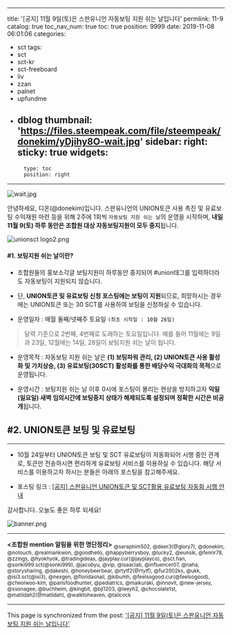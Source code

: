 
---
title: '[공지] 11월 9일(토)은 스판유니언 자동보팅 지원 쉬는 날입니다'
permlink: 11-9
catalog: true
toc_nav_num: true
toc: true
position: 9999
date: 2019-11-08 06:01:06
categories:
- sct
tags:
- sct
- sct-kr
- sct-freeboard
- liv
- zzan
- palnet
- upfundme
- dblog
thumbnail: 'https://files.steempeak.com/file/steempeak/donekim/yDjihy8O-wait.jpg'
sidebar:
    right:
        sticky: true
widgets:
    -
        type: toc
        position: right
---


![wait.jpg](https://files.steempeak.com/file/steempeak/donekim/yDjihy8O-wait.jpg)

안녕하세요, 디온(@donekim)입니다. 스판유니언의 UNION토큰 사용 촉진 및 유료보팅 수익재원 마련 등을 위해 2주에 1회씩 `자동보팅 지원 쉬는 날`의 운영을 시작하며, **내일 11월 9(토) 하루 동안은 조합원 대상 자동보팅지원이 모두 중지**됩니다.

![unionsct logo2.png](https://files.steempeak.com/file/steempeak/union.sct/A1qPAfXk-unionsct20logo2.png)

#### #1. 보팅지원 쉬는 날이란? 
- 조합원들의 홍보소각글 보팅지원이 하루동안 중지되어 #union태그를 입력하더라도 자동보팅이 지원되지 않습니다.

- 단, **UNION토큰 및 유료보팅 신청 포스팅에는 보팅이 지원**되므로, 희망하시는 경우에는 UNION토큰 또는 30 SCT를 사용하여 보팅을 신청하실 수 있습니다.


- 운영일자 : 매월 둘째/넷째주 토요일 `(최초 시작일 : 10월 26일)`
> 달력 기준으로 2번째, 4번째로 도래하는 토요일입니다. 예를 들어 11월에는 9일과 23일, 12월에는 14일, 28일이 보팅지원 쉬는 날이 됩니다.

- 운영목적 : 자동보팅 지원 쉬는 날은  **(1) 보팅파워 관리, (2) UNION토큰 사용 활성화 및 가치상승, (3) 유료보팅(30SCT) 활성화를 통한 배당수익 극대화의 목적**으로 운영됩니다. 


- 운영시간 : 보팅지원 쉬는 날 이후 0시에 포스팅이 몰리는 현상을 방지하고자 **익일(일요일) 새벽 임의시간에 보팅중지 상태가 해제되도록 설정되며 정확한 시간은 비공개**됩니다.

## #2. UNION토큰 보팅 및 유료보팅
---
- 10월 24일부터 UNION토큰 보팅 및 SCT 유료보팅이 자동화되어 시행 중인 관계로, 토큰만 전송하시면 편리하게 유료보팅 서비스를 이용하실 수 있습니다. 해당 서비스를 이용하고자 하시는 분들은 아래의 포스팅을 참고해주세요.

- 포스팅 링크 : [[공지] 스판유니언 UNION토큰 및 SCT활용 유료보팅 자동화 시행 안내](https://www.steemcoinpan.com/sct/@donekim/union-sct)


감사합니다. 오늘도 좋은 하루 되세요!

![banner.png](https://files.steempeak.com/file/steempeak/union.sct/9W8fB3ob-banner.png)

---
**<조합원 mention 알림을 위한 명단정리>**
<sub>@seraphim502, @deer3(@glory7), @donekim, @notouch, @realmankwon, @goodhello, @happyberrysboy, @lucky2, @eunsik, @fenrir78, @zzings, @hyokhyok, @tradingideas, @jayplay.cur(@jayplayco), @sct.han, @sonki999.sct(@sonki999), @jacobyu, @vip, @isaaclab, @influencer07, @naha, @storysharing, @dakeshi, @honeybeerbear, @rtytf2(@rtytf), @fur2002ks, @ukk, @isi3.sct(@isi3), @nexgen, @floridasnail, @kibumh, @feelsogood.cur(@feelsogood), @cheolwoo-kim, @parisfoodhunter, @pediatrics, @maikuraki, @innovit, @new-jersey, @ssonagee, @buchheim, @kingbit, @bji1203, @leeyh2, @chocolate1st, @matildah2(@matildah), @walktoheaven, @tailcock

- - -

This page is synchronized from the post: ['[공지] 11월 9일(토)은 스판유니언 자동보팅 지원 쉬는 날입니다'](https://steemit.com/@donekim/11-9)
